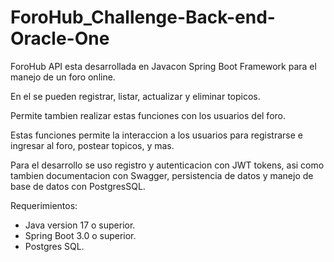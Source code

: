 # ForoHub_Challenge-Back-end-Oracle-One
ForoHub API esta desarrollada en Javacon Spring Boot Framework para el manejo de un foro online.

En el se pueden registrar, listar, actualizar y eliminar topicos. 

Permite tambien realizar estas funciones con los usuarios del foro.

Estas funciones permite la interaccion a los usuarios para registrarse e ingresar al foro, postear topicos, y mas.

Para el desarrollo se uso registro y autenticacion con JWT tokens, asi como tambien documentacion con Swagger, 
persistencia de datos y manejo de base de datos con PostgresSQL.

Requerimientos:
- Java version 17 o superior.
- Spring Boot 3.0 o superior.
- Postgres SQL.
